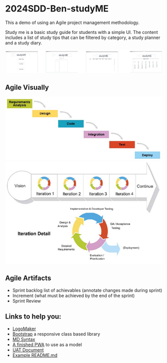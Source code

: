 # 2024SDD-Ben-studyME
This a demo of using an Agile project management methodology.

Study me is a basic study guide for students with a simple UI. The content includes a list of study tips that can be filtered by category, a study planner and a study diary.

![](https://github.com/TempeHS/2024SDD-Ben-studyME/blob/main/studyME.png)

## Agile Visually
![](https://github.com/TempeHS/2024SDD-Ben-studyME/blob/main/agile1.jpg)
![](https://github.com/TempeHS/2024SDD-Ben-studyME/blob/main/agile2.jpg)

## Agile Artifacts
* Sprint backlog list of achievables (annotate changes made during sprint) 
* Increment (what must be achieved by the end of the sprint) 
* Sprint Review

## Links to help you:
* [LogoMaker](https://www.logomaker.com/)
* [Bootstrap](https://getbootstrap.com/) a responsive class based library
* [MD Syntax](https://docs.github.com/en/get-started/writing-on-github/getting-started-with-writing-and-formatting-on-github/basic-writing-and-formatting-syntax)
* [A finished PWA](https://github.com/TempeHS/Programming_For_The_Web_Task_Source) to use as a model
* [UAT Document](https://github.com/TempeHS/TempeHS_Ardunio_Boilerplate/blob/main/BioMedical_Mechatronics_Task/Task_Support/UAT_TestPlan%20Templatev2.docx)
* [Example README.md](https://github.com/ErickSimoes/Ultrasonic)
